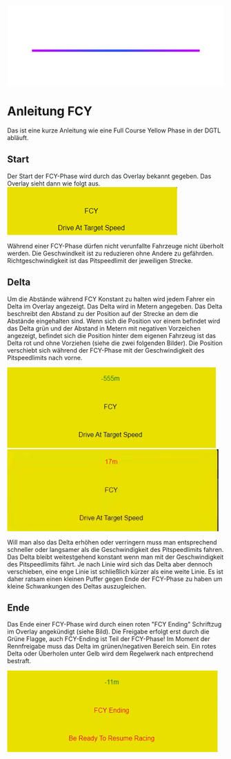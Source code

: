 ![Logo](/Images/DGTL-Logo-White.png)

# Anleitung FCY

Das ist eine kurze Anleitung wie eine Full Course Yellow Phase in der DGTL abläuft.

## Start

Der Start der FCY-Phase wird durch das Overlay bekannt gegeben. Das Overlay sieht dann wie folgt aus.
![FCY-Start](/Images/fcy-start.png)

Während einer FCY-Phase dürfen nicht verunfallte Fahrzeuge nicht überholt werden. Die Geschwindkeit ist zu reduzieren ohne Andere zu gefährden. Richtgeschwindigkeit ist das Pitspeedlimit der jeweiligen Strecke.

## Delta

Um die Abstände während FCY Konstant zu halten wird jedem Fahrer ein Delta im Overlay angezeigt. Das Delta wird in Metern angegeben. Das Delta beschreibt den Abstand zu der Position auf der Strecke an dem die Abstände eingehalten sind. Wenn sich die Position vor einem befindet wird das Delta grün und der Abstand in Metern mit negativen Vorzeichen angezeigt, befindet sich die Position hinter dem eigenen Fahrzeug ist das Delta rot und ohne Vorziehen (siehe die zwei folgenden Bilder). Die Position verschiebt sich während der FCY-Phase mit der Geschwindigkeit des Pitspeedlimits nach vorne.

![FCY-Green](/Images/fcy-green.png)
![FCY-Red](/Images/fcy-red.png)

Will man also das Delta erhöhen oder verringern muss man entsprechend schneller oder langsamer als die Geschwindigkeit des Pitspeedlimits fahren. Das Delta bleibt weitestgehend konstant wenn man mit der Geschwindigkeit des Pitspeedlimits fährt. Je nach Linie wird sich das Delta aber dennoch verschieben, eine enge Linie ist schließlich kürzer als eine weite Linie. Es ist daher ratsam einen kleinen Puffer gegen Ende der FCY-Phase zu haben um kleine Schwankungen des Deltas auszugleichen.

## Ende

Das Ende einer FCY-Phase wird durch einen roten "FCY Ending" Schriftzug im Overlay angekündigt (siehe Bild). Die Freigabe erfolgt erst durch die Grüne Flagge, auch FCY-Ending ist Teil der FCY-Phase! Im Moment der Rennfreigabe muss das Delta im grünen/negativen Bereich sein. Ein rotes Delta oder Überholen unter Gelb wird dem Regelwerk nach entprechend bestraft.

![FCY-End](/Images/fcy-end.png)
